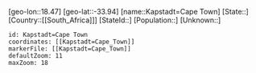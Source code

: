 ﻿---
location: [-33.94,18.47]
mapzoom: [7,12] 
mapmarker: city 
type: City
tags:
- geo/City


SpocWebEntityId: 31301
isDeleted: false
confidential: public

---
[geo-lon::18.47]
[geo-lat::-33.94]
[name::Kapstadt=Cape Town]
[State::]
[Country::[[South_Africa]]]
[StateId::]
[Population::]
[Unknown::]


```leaflet
id: Kapstadt=Cape Town
coordinates: [[Kapstadt=Cape_Town]]
markerFile: [[Kapstadt=Cape_Town]]
defaultZoom: 11 
maxZoom: 18
```
